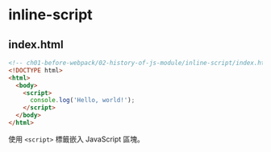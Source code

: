 # inline-script

## index.html

```html
<!-- ch01-before-webpack/02-history-of-js-module/inline-script/index.html -->
<!DOCTYPE html>
<html>
  <body>
    <script>
      console.log('Hello, world!');
    </script>
  </body>
</html>
```

使用 `<script>` 標籤嵌入 JavaScript 區塊。
